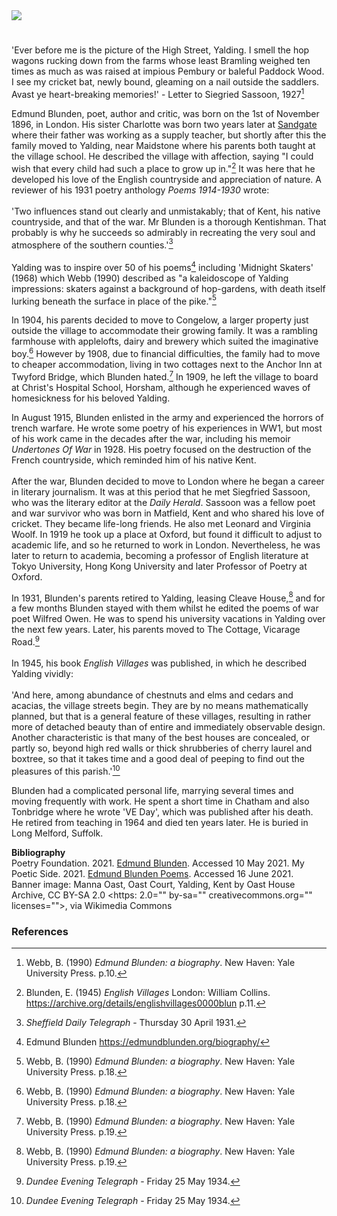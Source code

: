 <html><head></head><body><a href="https://juncture-digital.org"><img src="https://juncture-digital.org/images/ve-button.png"/></a>
<param attribution="Manna Oast, Oast Court, Yalding, Kent by Oast House Archive" author="Alice Sellors and Michelle Crowther" banner="https://upload.wikimedia.org/wikipedia/commons/7/71/Manna_Oast%2C_Oast_Court%2C_Yalding%2C_Kent_-_geograph.org.uk_-_2369693.jpg" layout="vtl" license="CC BY-SA 2.0" title="Edmund Blunden" ve-config=""/>

<param aliases="“Yalding”" eid="“Q2051722”" ve-entity=""/>
<param aliases="“Tonbridge”" eid="“Q936183”" ve-entity=""/>
<param aliases="“Sandgate”" eid="“Q1000312”" ve-entity=""/>
<param aliases="“Chatham”" eid="“Q729006”" ve-entity=""/>
<param center="Q2051722" data-map="" zoom="15"/>

#

'Ever before me is the picture of the High Street, Yalding. I smell the hop wagons rucking down from the farms whose least Bramling weighed ten times as much as was raised at impious Pembury or baleful Paddock Wood. I see my cricket bat, newly bound, gleaming on a nail outside the saddlers. Avast ye heart-breaking memories!' - Letter to Siegried Sassoon, 1927[^ref1]
<param manifest="https://iiif.juncture-digital.org/wc:High_Street%2C_Yalding%2C_Kent_-_geograph.org.uk_-_2431758.jpg/manifest.json" ve-image-v2/>

Edmund Blunden, poet, author and critic, was born on the 1st of November 1896, in London. His sister Charlotte was born two years later at [Sandgate](/placesqz/sandgate-overview/) where their father was working as a supply teacher, but shortly after this the family moved to Yalding, near Maidstone where his parents both taught at the village school. He described the village with affection, saying "I could wish that every child had such a place to grow up in."[^ref2] It was here that he developed his love of the English countryside and appreciation of nature. A reviewer of his 1931 poetry anthology _Poems 1914-1930_ wrote:
<br/><br/>
'Two influences stand out clearly and unmistakably; that of Kent, his native countryside, and that of the war. Mr Blunden is a thorough Kentishman. That probably is why he succeeds so admirably in recreating the very soul and atmosphere of the southern counties.'[^ref3]
<br/><br/>
Yalding was to inspire over 50 of his poems[^ref4] including 'Midnight Skaters' (1968) which Webb (1990) described as "a kaleidoscope of Yalding impressions: skaters against a background of hop-gardens, with death itself lurking beneath the surface in place of the pike."[^ref5]
<param center="Q2051722" ve-map="" zoom="15"/>

In 1904, his parents decided to move to Congelow, a larger property just outside the village to accommodate their growing family. It was a rambling farmhouse with applelofts, dairy and brewery which suited the imaginative boy.[^ref6] However by 1908, due to financial difficulties, the family had to move to cheaper accommodation, living in two cottages next to the Anchor Inn at Twyford Bridge, which Blunden hated.[^ref7] In 1909, he left the village to board at Christ's Hospital School, Horsham, although he experienced waves of homesickness for his beloved Yalding.
<param manifest="https://iiif.juncture-digital.org/wc:YaldingTwyford0529.JPG/manifest.json" ve-image-v2/>

In August 1915, Blunden enlisted in the army and experienced the horrors of trench warfare.  He wrote some poetry of his experiences in WW1, but most of his work came in the decades after the war, including his memoir  _Undertones Of War_ in 1928. His poetry focused on the destruction of the French countryside, which reminded him of his native Kent. 
<br/><br/>
After the war, Blunden decided to move to London where he began a career in literary journalism. It was at this period that he met Siegfried Sassoon, who was the literary editor at the _Daily Herald_. Sassoon was a fellow poet and war survivor who was born in Matfield, Kent and who shared his love of cricket.  They became life-long friends. He also met Leonard and Virginia Woolf. In 1919 he took up a place at Oxford, but found it difficult to adjust to academic life, and so he returned to work in London. Nevertheless, he was later to return to academia, becoming a professor of English literature at Tokyo University, Hong Kong University and later Professor of Poetry at Oxford.
<param manifest="https://iiif.juncture-digital.org/wc:Siegfried_Sassoon_by_Glyn_Warren_Philpot_1917.jpeg/manifest.json" ve-image-v2/>

In 1931, Blunden's parents retired to Yalding, leasing Cleave House,[^ref8] and for a few months Blunden stayed with them whilst he edited the poems of war poet Wilfred Owen. He was to spend his university vacations in Yalding over the next few years. Later, his parents moved to The Cottage, Vicarage Road.[^ref9]
<br/><br/>
In 1945, his book _English Villages_ was published, in which he described Yalding vividly:
<br/><br/>
'And here, among abundance of chestnuts and elms and cedars and acacias, the village streets begin. They are by no means mathematically planned, but that is a general feature of these villages, resulting in rather more of detached beauty than of entire and immediately observable design. Another characteristic is that many of the best houses are concealed, or partly so, beyond high red walls or thick shrubberies of cherry laurel and boxtree, so that it takes time and a good deal of peeping to find out the pleasures of this parish.'[^ref9]
<param manifest="https://iiif.juncture-digital.org/wc:Close-up_of_Yalding_Village_Sign_%282012%29_-_geograph.org.uk_-_3164900.jpg/manifest.json" ve-image-v2/> 

Blunden had a complicated personal life, marrying several times and moving frequently with work. He spent a short time in Chatham and also Tonbridge where he wrote 'VE Day', which was published after his death. He retired from teaching in 1964 and died ten years later. He is buried in Long Melford, Suffolk.
<param manifest="https://iiif.juncture-digital.org/wc:VE_DAY_Piccadily_1945.jpg/manifest.json" ve-image-v2/>

**Bibliography**   
Poetry Foundation. 2021. [Edmund Blunden](https://www.poetryfoundation.org/poets/edmund-blunden). Accessed 10 May 2021. 
My Poetic Side. 2021. [Edmund Blunden Poems](https://mypoeticside.com/poets/edmund-blunden-poems). Accessed 16 June 2021.  
Banner image: Manna Oast, Oast Court, Yalding, Kent by Oast House Archive, CC BY-SA 2.0 <https: 2.0="" by-sa="" creativecommons.org="" licenses="">, via Wikimedia Commons

### References

[^ref1]: Webb, B. (1990) _Edmund Blunden: a biography_. New Haven: Yale University Press. p.10.
[^ref2]: Blunden, E. (1945) _English Villages_ London: William Collins. https://archive.org/details/englishvillages0000blun   p.11.
[^ref3]: _Sheffield Daily Telegraph_ - Thursday 30 April 1931.   
[^ref4]: Edmund Blunden https://edmundblunden.org/biography/
[^ref5]: Webb, B. (1990) _Edmund Blunden: a biography_. New Haven: Yale University Press. p.18.
[^ref6]: Webb, B. (1990) _Edmund Blunden: a biography_. New Haven: Yale University Press. p.18.
[^ref7]: Webb, B. (1990) _Edmund Blunden: a biography_. New Haven: Yale University Press. p.19.
[^ref8]: Webb, B. (1990) _Edmund Blunden: a biography_. New Haven: Yale University Press. p.19.
[^ref9]: _Dundee Evening Telegraph_ - Friday 25 May 1934.   
[^ref10]: Blunden, E. (1945) _English Villages_ London: William Collins. https://archive.org/details/englishvillages0000blun   
</https:></body></html>